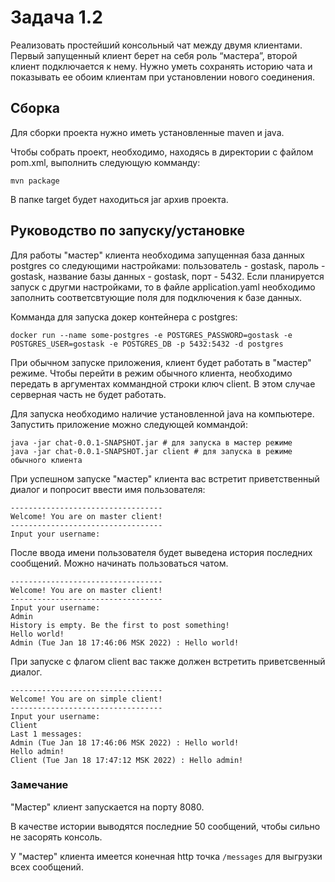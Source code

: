 # Задача 1.2
Реализовать простейший консольный чат между двумя клиентами.
Первый запущенный клиент берет на себя роль “мастера”, второй клиент подключается к нему.
Нужно уметь сохранять историю чата и показывать ее обоим клиентам при установлении нового соединения.

## Сборка


Для сборки проекта нужно иметь установленные maven и java.

Чтобы собрать проект, необходимо, находясь в директории с файлом pom.xml,
выполнить следующую комманду:

```shell
mvn package
```

В папке target будет находиться jar архив проекта.

## Руководство по запуску/установке
Для работы "мастер" клиента необходима запущенная база данных postgres 
со следующими настройками: пользователь - gostask, 
пароль - gostask, название базы данных - gostask, порт - 5432.
Если планируется запуск с другми настройками, то в файле
application.yaml необходимо заполнить соответсвтующие поля 
для подключения к базе данных.

Комманда для запуска докер контейнера с postgres:
```shell
docker run --name some-postgres -e POSTGRES_PASSWORD=gostask -e POSTGRES_USER=gostask -e POSTGRES_DB -p 5432:5432 -d postgres
```

При обычном запуске приложения, клиент будет работать в "мастер" 
режиме. Чтобы перейти в режим обычного клиента, необходимо передать 
в аргументах коммандной строки ключ client. В этом случае 
серверная часть не будет работать.

Для запуска необходимо наличие установленной java
на компьютере. Запустить приложение можно следующей коммандой:

```shell
java -jar chat-0.0.1-SNAPSHOT.jar # для запуска в мастер режиме
java -jar chat-0.0.1-SNAPSHOT.jar client # для запуска в режиме обычного клиента
```

При успешном запуске "мастер" клиента вас встретит 
приветственный диалог и попросит ввести имя пользователя:
```
----------------------------------
Welcome! You are on master client!
----------------------------------
Input your username: 

```

После ввода имени пользователя будет выведена история последних сообщений. 
Можно начинать пользоваться чатом.

```
----------------------------------
Welcome! You are on master client!
----------------------------------
Input your username: 
Admin
History is empty. Be the first to post something!
Hello world!
Admin (Tue Jan 18 17:46:06 MSK 2022) : Hello world!
```

При запуске с флагом client вас также должен встретить приветсвенный 
диалог.

```
----------------------------------
Welcome! You are on simple client!
----------------------------------
Input your username: 
Client
Last 1 messages:
Admin (Tue Jan 18 17:46:06 MSK 2022) : Hello world!
Hello admin!
Client (Tue Jan 18 17:47:12 MSK 2022) : Hello admin!
```

### Замечание
"Мастер" клиент запускается на порту 8080.

В качестве истории выводятся последние 50 сообщений,
чтобы сильно не засорять консоль.

У "мастер" клиента имеется конечная http точка `/messages` для выгрузки всех сообщений.

